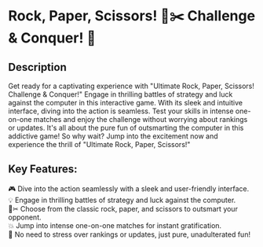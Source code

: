 <h1>
  Rock, Paper, Scissors! 📄✂️ Challenge & Conquer! 🌟
</h1>

<h2>
  Description
</h2>
<p>
  Get ready for a captivating experience with "Ultimate Rock, Paper, Scissors! Challenge & Conquer!" Engage in thrilling battles of strategy and luck against the computer in this interactive game. With its sleek and intuitive interface, diving into the action is seamless. Test your skills in intense one-on-one matches and enjoy the challenge without worrying about rankings or updates. It's all about the pure fun of outsmarting the computer in this addictive game! So why wait? Jump into the excitement now and experience the thrill of "Ultimate Rock, Paper, Scissors!"
</p>

<h2>
  Key Features:
</h2>
<p>
  🎮 Dive into the action seamlessly with a sleek and user-friendly interface.
  <br>
  💡 Engage in thrilling battles of strategy and luck against the computer.
  <br>
  📄✂ Choose from the classic rock, paper, and scissors to outsmart your opponent.
  <br>
  💥 Jump into intense one-on-one matches for instant gratification.
  <br>
  🎉 No need to stress over rankings or updates, just pure, unadulterated fun!
</p>
